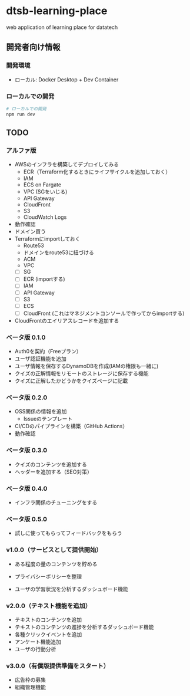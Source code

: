 # dtsb-learning-place
web application of learning place for datatech

## 開発者向け情報

### 開発環境

- ローカル: Docker Desktop + Dev Container

### ローカルでの開発

```bash
# ローカルでの開発
npm run dev
```

## TODO

### アルファ版

- AWSのインフラを構築してデプロイしてみる
  - ECR（Terraform化するときにライフサイクルを追加しておく）
  - IAM
  - ECS on Fargate
  - VPC (SGをいじる)
  - API Gateway
  - CloudFront
  - S3
  - CloudWatch Logs
- 動作確認
- ドメイン買う
- Terraformにimportしておく
  - Route53
  - ドメインをroute53に紐づける
  - ACM
  - VPC
  - [ ] SG
  - [ ] ECR (importする)
  - [ ] IAM
  - [ ] API Gateway
  - [ ] S3
  - [ ] ECS
  - [ ] CloudFront (これはマネジメントコンソールで作ってからimportする)
- CloudFrontのエイリアスレコードを追加する


### ベータ版 0.1.0

- Auth0を契約（Freeプラン）
- ユーザ認証機能を追加
- ユーザ情報を保存するDynamoDBを作成(IAMの権限も一緒に)
- クイズの正解情報をリモートのストレージに保存する機能
- クイズに正解したかどうかをクイズページに記載


### ベータ版 0.2.0

- OSS関係の情報を追加
  - Issueのテンプレート
- CI/CDのパイプラインを構築（GitHub Actions）
- 動作確認


### ベータ版 0.3.0

- クイズのコンテンツを追加する
- ヘッダーを追加する（SEO対策）


### ベータ版 0.4.0

- インフラ関係のチューニングをする


### ベータ版 0.5.0

- 試しに使ってもらってフィードバックをもらう


### v1.0.0（サービスとして提供開始）

- ある程度の量のコンテンツを貯める
- プライバシーポリシーを整理

- ユーザの学習状況を分析するダッシュボード機能


### v2.0.0（テキスト機能を追加）

- テキストのコンテンツを追加
- テキストのコンテンツの進捗を分析するダッシュボード機能
- 各種クリックイベントを追加
- アンケート機能追加
- ユーザの行動分析


### v3.0.0（有償版提供準備をスタート）

- 広告枠の募集
- 組織管理機能



